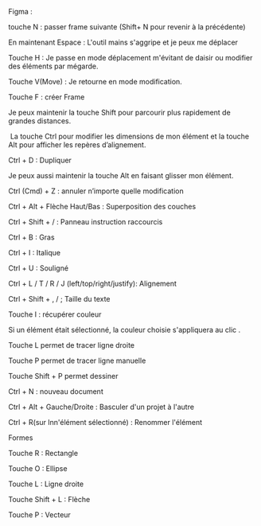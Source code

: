 Figma : 



touche N : passer frame suivante (Shift+ N pour revenir à la précédente)



En maintenant Espace : L'outil mains s'aggripe et je peux me déplacer 



Touche H : Je passe en mode déplacement m'évitant de daisir ou modifier des éléments par mégarde.



Touche V(Move) : Je retourne en mode modification.





Touche F : créer Frame 



Je peux maintenir la touche Shift pour parcourir plus rapidement de grandes distances.

&nbsp;La touche Ctrl pour modifier les dimensions de mon élément et la touche Alt pour afficher les repères d’alignement.



Ctrl + D : Dupliquer 



Je peux aussi maintenir la touche Alt en faisant glisser mon élément.



Ctrl (Cmd) + Z : annuler n’importe quelle modification





Ctrl + Alt + Flèche Haut/Bas : Superposition des couches





Ctrl + Shift + / : Panneau instruction raccourcis



Ctrl + B : Gras



Ctrl + I : Italique



Ctrl + U : Souligné



Ctrl + L / T / R / J (left/top/right/justify): Alignement



Ctrl + Shift + , / ;    Taille du texte







Touche I : récupérer couleur



Si un élément était sélectionné, la couleur choisie s'appliquera au clic .



Touche L permet de tracer ligne droite



Touche P permet de tracer ligne manuelle



Touche Shift + P permet dessiner



Ctrl + N : nouveau document



Ctrl + Alt + Gauche/Droite : Basculer d'un projet à l'autre



Ctrl + R(sur lnn'élément sélectionné) : Renommer l'élément









Formes 



Touche R : Rectangle 



Touche O : Ellipse



Touche L : Ligne droite 



Touche Shift + L : Flèche



Touche P : Vecteur

